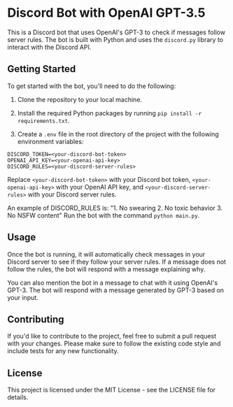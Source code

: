 # Discord Bot with OpenAI GPT-3.5

This is a Discord bot that uses OpenAI's GPT-3 to check if messages follow server rules. The bot is built with Python and uses the `discord.py` library to interact with the Discord API.

## Getting Started

To get started with the bot, you'll need to do the following:

1. Clone the repository to your local machine.

2. Install the required Python packages by running `pip install -r requirements.txt`.

3. Create a `.env` file in the root directory of the project with the following environment variables:

```
DISCORD_TOKEN=<your-discord-bot-token>
OPENAI_API_KEY=<your-openai-api-key>
DISCORD_RULES=<your-discord-server-rules>
```

Replace `<your-discord-bot-token>` with your Discord bot token, `<your-openai-api-key>` with your OpenAI API key, and `<your-discord-server-rules>` with your Discord server rules.

An example of DISCORD_RULES is: "1. No swearing 2. No toxic behavior 3. No NSFW content"
Run the bot with the command `python main.py`.

## Usage

Once the bot is running, it will automatically check messages in your Discord server to see if they follow your server rules. If a message does not follow the rules, the bot will respond with a message explaining why.

You can also mention the bot in a message to chat with it using OpenAI's GPT-3. The bot will respond with a message generated by GPT-3 based on your input.

## Contributing

If you'd like to contribute to the project, feel free to submit a pull request with your changes. Please make sure to follow the existing code style and include tests for any new functionality.

## License

This project is licensed under the MIT License - see the LICENSE file for details.
